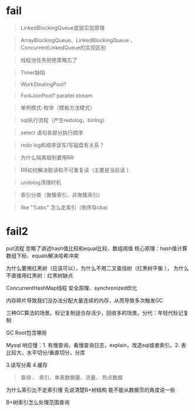 # fail

> LinkedBlockingQueue底层实现原理

> ArrayBlockingQueue、LinkedBlockingQueue 、ConcurrentLinkedQueue的实现区别

> 线程池任务拒绝策略忘了

> Timer缺陷

> WorkStealingPool?

> ForkJoinPool? parallel stream

> 单例模式-枚举（模板方法模式）

> sql执行流程（产生redolog，binlog）

> select 语句各部分执行顺序

> redo log和顺序读写/写磁盘有关系？

> 为什么隔离级别要用RR

> RR如何解决脏读和不可重复读（主要是当前读 ）

> undolog清理时机

> 索引分类（聚簇索引、非聚簇索引）

> like "%abc" 怎么走索引（倒序存cba）

# fail2

put流程 忽略了讲述hash值比较和equal比较、数组阈值 核心原理：hash值计算数组下标、equals解决哈希冲突 

为什么要用红黑树（应该可以），为什么不用二叉查找树（红黑树平衡 ）， 为什么不直接用红黑树：红黑树缺点

ConcurrentHashMap线程 安全原理、synchronized优化

内存碎片导致我们没办法分配大量连续的内存，从而导致多次触发GC

三种GC算法的场景。标记复制适合存活少，回收多的场景。分代：年轻代标记复制 

GC Root包含哪些  

Mysql 响应慢：1. 有慢查询，看慢查询日志，explain，改造sql或者索引。2. 表比较大，水平切分/垂直切分，分库

3.读写分离 4.缓存   

> 查询 、 索引、单表数据量、流量、  热点数据



为什么索引比不走索引慢  先说清楚B+树结构 能不能从数据页的角度说一些

B+树索引怎么处理范围查询